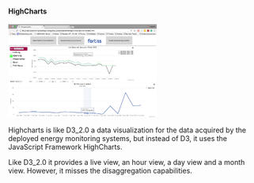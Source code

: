 #### HighCharts

<img src="https://github.com/Lauenburg/fortiss/blob/master/HighCharts/Screenshots/Bildschirmfoto 2018-05-02 um 11.09.20.png"  width="300px">


Highcharts is like D3_2.0 a data visualization for the data acquired by the deployed energy monitoring systems, but instead of D3, it uses the JavaScript Framework HighCharts.

Like D3_2.0 it provides a live view, an hour view, a day view and a month view. However, it misses the disaggregation capabilities.

